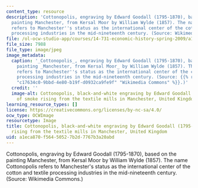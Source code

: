 ```yaml
---
content_type: resource
description: 'Cottonopolis, engraving by Edward Goodall (1795-1870), based on the
  painting Manchester, from Kersal Moor by William Wylde (1857). The name Cottonopolis
  refers to Manchester''s status as the international center of the cotton and textile
  processing industries in the mid-nineteenth century. (Source: Wikimedia Commons.)'
file: /ol-ocw-studio-app/courses/14-731-economic-history-spring-2009/a1eca870f56450527b2d7767b3a20abd_14-731s09-th.jpg
file_size: 7988
file_type: image/jpeg
image_metadata:
  caption: '_Cottonopolis_, engraving by Edward Goodall (1795-1870), based on the
    painting _Manchester, from Kersal Moor_ by William Wylde (1857). The name Cottonopolis
    refers to Manchester''s status as the international center of the cotton and textile
    processing industries in the mid-nineteenth century. (Source: {{% resource_link
    "c17634c0-9bbd-4e80-b19f-d0932ca9fe9f" "Wikimedia Commons" %}}.)'
  credit: ''
  image-alt: Cottonopolis, black-and-white engraving by Edward Goodall (1795-1870)
    of smoke rising from the textile mills in Manchester, United Kingdom.
learning_resource_types: []
license: https://creativecommons.org/licenses/by-nc-sa/4.0/
ocw_type: OCWImage
resourcetype: Image
title: Cottonopolis, black-and-white engraving by Edward Goodall (1795-1870) of smoke
  rising from the textile mills in Manchester, United Kingdom
uid: a1eca870-f564-5052-7b2d-7767b3a20abd
---
```

Cottonopolis, engraving by Edward Goodall (1795-1870), based on the painting Manchester, from Kersal Moor by William Wylde (1857). The name Cottonopolis refers to Manchester's status as the international center of the cotton and textile processing industries in the mid-nineteenth century. (Source: Wikimedia Commons.)